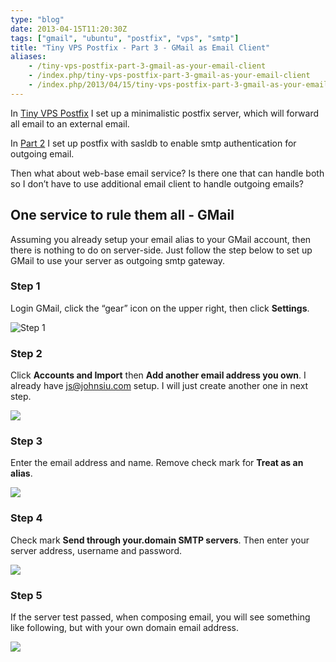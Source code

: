 ```yaml
---
type: "blog"
date: 2013-04-15T11:20:30Z
tags: ["gmail", "ubuntu", "postfix", "vps", "smtp"]
title: "Tiny VPS Postfix - Part 3 - GMail as Email Client"
aliases:
    - /tiny-vps-postfix-part-3-gmail-as-your-email-client
    - /index.php/tiny-vps-postfix-part-3-gmail-as-your-email-client
    - /index.php/2013/04/15/tiny-vps-postfix-part-3-gmail-as-your-email-client
---
```


In [Tiny VPS Postfix](https://johnsiu.com/index.php/2012/12/06/tiny-vps-postfix/ "Tiny VPS Postfix") I set up a minimalistic postfix server, which will forward all email to an external email.
<!--more-->

In [Part 2](https://johnsiu.com/index.php/2013/04/15/tiny-vps-postfix-part-2-non-linux-outgoing-smtp-account/ "Tiny VPS Postfix – Part 2 – Non-Linux Outgoing SMTP Account") I set up postfix with sasldb to enable smtp authentication for outgoing email.

Then what about web-base email service? Is there one that can handle both so I don’t have to use additional email client to handle outgoing emails?

## One service to rule them all - GMail

Assuming you already setup your email alias to your GMail account, then there is nothing to do on server-side. Just follow the step below to set up GMail to use your server as outgoing smtp gateway.

### Step 1

Login GMail, click the “gear” icon on the upper right, then click **Settings**.

![Step 1](https://i2.wp.com/farm9.staticflickr.com/8520/8650475865_5c9095a544.jpg?resize=257%2C263)

### Step 2

Click **Accounts and Import** then **Add another email address you own**. I already have js@johnsiu.com setup. I will just create another one in next step.

![](https://i2.wp.com/farm9.staticflickr.com/8246/8651574124_7f057cee25.jpg?resize=500%2C269)

### Step 3

Enter the email address and name. Remove check mark for **Treat as an alias**.

![](https://i1.wp.com/farm9.staticflickr.com/8536/8650475631_0a146f5010_z.jpg?resize=579%2C257)

### Step 4

Check mark **Send through your.domain SMTP servers**. Then enter your server address, username and password.

![](https://i0.wp.com/farm9.staticflickr.com/8109/8651573886_e8f9e04aff_z.jpg?resize=579%2C367)

### Step 5

If the server test passed, when composing email, you will see something like following, but with your own domain email address.

![](https://i2.wp.com/farm9.staticflickr.com/8241/8652031864_bd0ff9259b.jpg?resize=366%2C177)
